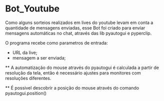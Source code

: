 # Bot_Youtube

Como alguns sorteios realizados em lives do youtube levam em conta a quantidade de mensagens enviadas, esse
Bot foi criado para enviar mensagens automáticas no chat, através das lib pyautogui e pyperclip.

O programa recebe como parametros de entrada:

 - URL da live;
 - mensagem a ser enviada;
  
** A automatização do mouse através do pyautogui é calculada a partir de resolução da tela, então é necessário ajustes para monitores com resoluções diferentes.

** É possivel descobrir a posição do mouse através do comando pyautogui.position()

